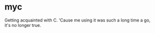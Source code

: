# myc
Getting acquainted with C. 'Cause me using it was such a long time a go, it's no longer true.
